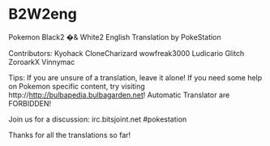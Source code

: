 B2W2eng
=======

Pokemon Black2 �& White2 English Translation by PokeStation

Contributors:
Kyohack
CloneCharizard
wowfreak3000
Ludicario
Glitch
ZoroarkX
Vinnymac

Tips:
If you are unsure of a translation, leave it alone!
If you need some help on Pokemon specific content, try visiting http://http://bulbapedia.bulbagarden.net!
Automatic Translator are FORBIDDEN!

Join us for a discussion:
irc.bitsjoint.net
#pokestation

Thanks for all the translations so far!